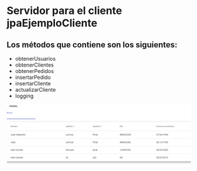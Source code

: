 # Servidor para el cliente jpaEjemploCliente
## Los métodos que contiene son los siguientes:
- obtenerUsuarios
- obtenerClientes
- obtenerPedidos
- insertarPedido
- insertarCliente
- actualizarCliente
- logging

![Captura](https://github.com/alejandrolarrosapinar/restjpamysqlspringboot/blob/master/captura.png "El cliente queda así")
